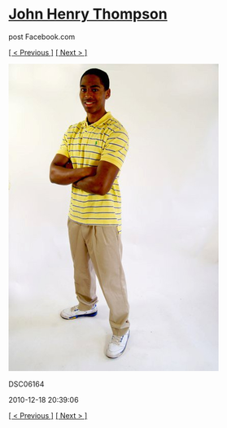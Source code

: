 # [John Henry Thompson](../README.md)
post Facebook.com

[[ < Previous ]](2010-12-18-29.md) [[ Next > ]](2010-12-18-31.md)

[![](../media/2010-12-18/Fam-2010-DSC06164.jpg)](../README.md)

DSC06164

2010-12-18 20:39:06

[[ < Previous ]](2010-12-18-29.md) [[ Next > ]](2010-12-18-31.md)